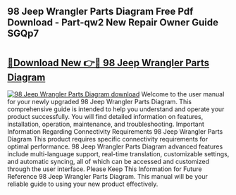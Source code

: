 ## 98 Jeep Wrangler Parts Diagram Free Pdf Download - Part-qw2 New Repair Owner Guide SGQp7

# <h2><a href="http://dfjjqu.blite.top/?on=98+Jeep+Wrangler+Parts+Diagram">🔗Download New 👉🔴 98 Jeep Wrangler Parts Diagram</a></h2>

[![98 Jeep Wrangler Parts Diagram download](https://i.imgur.com/lujVjoI.png)](http://dfjjqu.blite.top/?on=98+Jeep+Wrangler+Parts+Diagram)
Welcome to the user manual for your newly upgraded 98 Jeep Wrangler Parts Diagram. This comprehensive guide is intended to help you understand and operate your product successfully. You will find detailed information on features, installation, operation, maintenance, and troubleshooting. Important Information Regarding Connectivity Requirements 98 Jeep Wrangler Parts Diagram This product requires specific connectivity requirements for optimal performance. 98 Jeep Wrangler Parts Diagram advanced features include multi-language support, real-time translation, customizable settings, and automatic syncing, all of which can be accessed and customized through the user interface. Please Keep This Information for Future Reference 98 Jeep Wrangler Parts Diagram. This manual will be your reliable guide to using your new product effectively.

